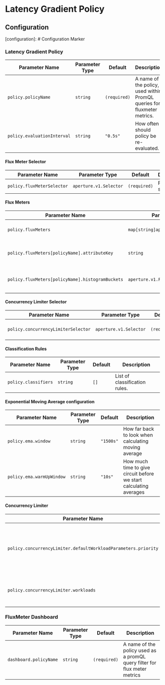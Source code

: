 # Latency Gradient Policy

## Configuration

[configuration]: # Configuration Marker

### Latency Gradient Policy

| Parameter Name              | Parameter Type | Default      | Description                                                             |
| --------------------------- | -------------- | ------------ | ----------------------------------------------------------------------- |
| `policy.policyName`         | `string`       | `(required)` | A name of the policy, used within PromQL queries for fluxmeter metrics. |
| `policy.evaluationInterval` | `string`       | `"0.5s"`     | How often should policy be re-evaluated.                                |

#### Flux Meter Selector

| Parameter Name             | Parameter Type         | Default      | Description          |
| -------------------------- | ---------------------- | ------------ | -------------------- |
| `policy.fluxMeterSelector` | `aperture.v1.Selector` | `(required)` | Flux Meter selector. |

#### Flux Meters

| Parameter Name                                   | Parameter Type                       | Default      | Description                                 |
| ------------------------------------------------ | ------------------------------------ | ------------ | ------------------------------------------- |
| `policy.fluxMeters`                              | `map[string]aperture.v1.FluxMeter`   | `{}`         | Mappings of fluxMeterName to fluxMeter.     |
| `policy.fluxMeters[policyName].attributeKey`     | `string`                             | `(required)` | Key of the attribute in access log or span. |
| `policy.fluxMeters[policyName].histogramBuckets` | `aperture.v1.FluxMeterStaticBuckets` | `(required)` | Flux Meter static histogram buckets.        |

#### Concurrency Limiter Selector

| Parameter Name                      | Parameter Type         | Default      | Description                   |
| ----------------------------------- | ---------------------- | ------------ | ----------------------------- |
| `policy.concurrencyLimiterSelector` | `aperture.v1.Selector` | `(required)` | Concurrency Limiter selector. |

#### Classification Rules

| Parameter Name       | Parameter Type | Default | Description                   |
| -------------------- | -------------- | ------- | ----------------------------- |
| `policy.classifiers` | `string`       | `[]`    | List of classification rules. |

#### Exponential Moving Average configuration

| Parameter Name            | Parameter Type | Default   | Description                                                        |
| ------------------------- | -------------- | --------- | ------------------------------------------------------------------ |
| `policy.ema.window`       | `string`       | `"1500s"` | How far back to look when calculating moving average               |
| `policy.ema.warmUpWindow` | `string`       | `"10s"`   | How much time to give circuit before we start calculating averages |

#### Concurrency Limiter

| Parameter Name                                                 | Parameter Type                    | Default | Description                                                                |
| -------------------------------------------------------------- | --------------------------------- | ------- | -------------------------------------------------------------------------- |
| `policy.concurrencyLimiter.defaultWorkloadParameters.priority` | `int`                             | `20`    | Workload parameters to use in case none of the configured workloads match. |
| `policy.concurrencyLimiter.workloads`                          | `[]aperture.v1.SchedulerWorkload` | `[]`    | A list of additional workloads for the scheduler                           |

### FluxMeter Dashboard

| Parameter Name         | Parameter Type | Default      | Description                                                               |
| ---------------------- | -------------- | ------------ | ------------------------------------------------------------------------- |
| `dashboard.policyName` | `string`       | `(required)` | A name of the policy used as a promQL query filter for flux meter metrics |
